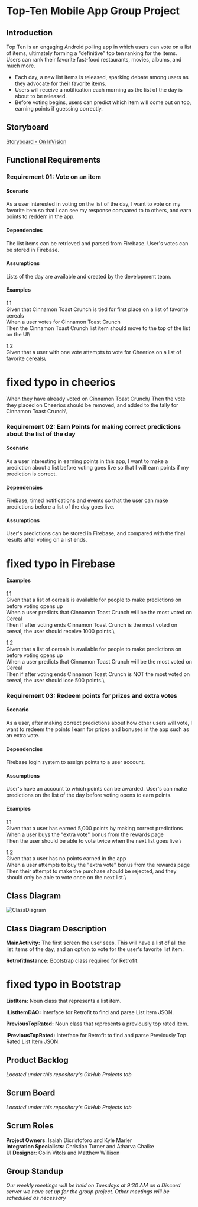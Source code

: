 # Top-Ten Mobile App Group Project

## Introduction
Top Ten is an engaging Android polling app in which users can vote on a list of items, ultimately forming a “definitive” top ten ranking for the items. Users can rank their favorite fast-food restaurants, movies, albums, and much more. 

* Each day, a new list items is released, sparking debate among users as they advocate for their favorite items. 
* Users will receive a notification each morning as the list of the day is about to be released.
* Before voting begins, users can predict which item will come out on top, earning points if guessing correctly.

## Storyboard
[Storyboard - On InVision](https://projects.invisionapp.com/prototype/TopTenDesign-ckkjcz4cd001f9s01t91hwjht/play/afdaa50e)

## Functional Requirements

### Requirement 01: Vote on an item

#### Scenario
As a user interested in voting on the list of the day, I want to vote on my favorite item so that I can see my response compared to to others, and earn points to reddem in the app.

#### Dependencies
The list items can be retrieved and parsed from Firebase. User's votes can be stored in Firebase.

#### Assumptions
Lists of the day are available and created by the development team.

#### Examples

1.1\
Given that Cinnamon Toast Crunch is tied for first place on a list of favorite cereals\
When a user votes for Cinnamon Toast Crunch\
Then the Cinnamon Toast Crunch list item should move to the top of the list on the UI\

1.2\
Given that a user with one vote attempts to vote for Cheerios on a list of favorite cereals\
# fixed typo in cheerios
When they have already voted on Cinnamon Toast Crunch/
Then the vote they placed on Cheerios should be removed, and added to the tally for Cinnamon Toast Crunch\

### Requirement 02: Earn Points for making correct predictions about the list of the day

#### Scenario
As a user interesting in earning points in this app, I want to make a prediction about a list before voting goes live so that I will earn points if my prediction is correct.

#### Dependencies
Firebase, timed notifications and events so that the user can make predictions before a list of the day goes live.

#### Assumptions
User's predictions can be stored in Firebase, and compared with the final results after voting on a list ends.
# fixed typo in Firebase

#### Examples

1.1\
Given that a list of cereals is available for people to make predictions on before voting opens up\
When a user predicts that Cinnamon Toast Crunch will be the most voted on Cereal\
Then if after voting ends Cinnamon Toast Crunch is the most voted on cereal, the user should receive 1000 points.\

1.2\
Given that a list of cereals is available for people to make predictions on before voting opens up\
When a user predicts that Cinnamon Toast Crunch will be the most voted on Cereal\
Then if after voting ends Cinnamon Toast Crunch is NOT the most voted on cereal, the user should lose 500 points.\

### Requirement 03: Redeem points for prizes and extra votes

#### Scenario
As a user, after making correct predictions about how other users will vote, I want to redeem the points I earn for prizes and bonuses in the app such as an extra vote.

#### Dependencies
Firebase login system to assign points to a user account.

#### Assumptions
User's have an account to which points can be awarded. User's can make predictions on the list of the day before voting opens to earn points.

#### Examples

1.1\
Given that a user has earned 5,000 points by making correct predictions\
When a user buys the "extra vote" bonus from the rewards page\
Then the user should be able to vote twice when the next list goes live \

1.2\
Given that a user has no points earned in the app\
When a user attempts to buy the "extra vote" bonus from the rewards page\
Then their attempt to make the purchase should be rejected, and they should only be able to vote once on the next list.\


## Class Diagram

![ClassDiagram](https://user-images.githubusercontent.com/41589695/106377762-6e968f00-63c5-11eb-924d-bdcc6d7f7787.png)  


## Class Diagram Description

**MainActivity:** The first screen the user sees. This will have a list of all the list items of the day, and an option to vote for the user's favorite list item.  

**RetrofitInstance:** Bootstrap class required for Retrofit.
# fixed typo in Bootstrap

**ListItem:** Noun class that represents a list item.  

**IListItemDAO:** Interface for Retrofit to find and parse List Item JSON.  

**PreviousTopRated:** Noun class that represents a previously top rated item.  

**IPreviousTopRated:** Interface for Retrofit to find and parse Previously Top Rated List Item JSON.  

## Product Backlog
*Located under this repository's GitHub Projects tab*

## Scrum Board
*Located under this repository's GitHub Projects tab*


## Scrum Roles
**Project Owners**: Isaiah Dicristoforo and Kyle Marler\
**Integration Specialists**: Christian Turner and Atharva Chalke\
**UI Designer**:  Colin Vitols and Matthew Willison


## Group Standup
*Our weekly meetings will be held on Tuesdays at 9:30 AM on a Discord server we have set up for the group project. Other meetings will be scheduled as necessary*
